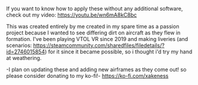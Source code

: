 If you want to know how to apply these without any additional software, check out my video: https://youtu.be/wn6mA8kC8bc

This was created entirely by me created in my spare time as a passion project because I wanted to see differing dirt on aircraft as they flew in formation.  I've been playing VTOL VR since 2019 and making liveries (and scenarios: https://steamcommunity.com/sharedfiles/filedetails/?id=2746015854) for it since it became possible, so i thought i'd try my hand at weathering.

-I plan on updating these and adding new airframes as they come out! so please consider donating to my ko-fi!-
https://ko-fi.com/xakeness
